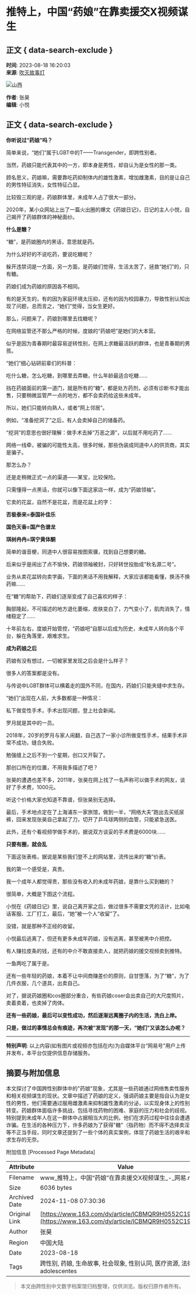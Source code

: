 # 推特上，中国“药娘”在靠卖援交X视频谋生

## 正文 { data-search-exclude }


**时间**: 2023-08-18 16:20:03  
**来源**: [吹灭故事灯](https://www.163.com/dy/media/T1624951451245.html)  

![山西](https://static.ws.126.net/163/f2e/dy_media/dy_media/static/images/ipLocation.f6d00eb.svg)  

**作者**: 张昊  
**编辑**: 小悦  

## 正文 { data-search-exclude }

**你听说过“药娘”吗？**

简单来说，“她们”属于LGBT中的T——Transgender，即跨性别者。

当然，药娘只能代表其中的一方，即本身是男性，却自认为是女性的那一类。

顾名思义，药娘嘛，需要靠吃药抑制体内的雄性激素，增加雌激素，目的是让自己的男性特征消失，女性特征凸显。

比较毁三观的是，药娘群体里，未成年人占了很大一部分。

2020年，某小众网站上出了一篇火出圈的爆文《药娘日记》，日记的主人小悦，自己揭开了药娘群体的神秘面纱。

**什么是糖？**

“糖”，是药娘圈内的黑话，意思就是药。

为什么好好的不说吃药，要说吃糖呢？

躲开违禁词是一方面，另一方面，是药娘们觉得，生活太苦了，拯救“她们”的，只有糖。

药娘们成为药娘的原因各不相同。

有的是天生的，有的因为家庭环境太压抑，还有的因为校园暴力，导致性别认知出现了问题，总而言之，“她们”觉得，当女生更好。

那么，问题来了，药娘到哪里去找糖呢？

在网络监管还不那么严格的时候，度娘的“药娘吧”是她们的大本营。

似乎是因为青春期时最容易逆转性别，在网上求糖最活跃的群体，也是青春期的男孩。

“她们”细心钻研前辈们的科普：

吃什么糖，怎么吃糖，到哪里去弄糖，什么年龄最适合吃糖……

挡在药娘面前的第一道门，就是所有的“糖”，都是处方药剂，必须有诊断书才能出售，只要稍微监管严一点的地方，都不会卖药给这些未成年。

所以，她们只能转向熟人，或者“网上邻居”。

例如，“准备挖洞了”之后，有人会卖掉自己的储备药。

“挖洞”的意思也很好理解：做手术去掉“万恶之源”，以后就不用吃药了……

网络一线牵，被骗的可能性太高，很多时候，那些伪装成同道中人的供货商，其实是骗子。

那怎么办？

还是走稍微正式一点的渠道——某宝，比较保险。

只需懂得一点黑话，你就可以像下面这家店一样，成为“药娘领袖”。

它卖的花盆，自然不是花盆，而是花盆上的字：

**否极泰来=泰国补佳乐**

**国色天香=国产色谱龙**

**琪树冉冉=琪宁黄体酮**

简单的谐音梗，同道中人很容易按图索骥，找到自己想要的糖。

后来似乎是闹出了点不愉快，药娘领袖被封，只好转世投胎成“秋名源二号”。

业务从卖花盆转向卖字画，下面的黑话不用我解释，大家应该都能看懂，换汤不换药嘛……

在“糖”的帮助下，药娘们逐渐变成了自己喜欢的样子：

胸部隆起，不可描述的地方退化萎缩，皮肤变白了，力气变小了，肌肉消失了，情绪稳定了……

十年前左右，度娘开始管控，“药娘吧”自那以后成为历史，未成年人转向各个平台，躲在角落里，艰难求生。

**成为药娘之后**

药娘有没有想过，一切被家里发现之后会是什么样子？

很多人的答案都是没有。

与传说中LGBT群体可以横着走的国外不同，在国内，药娘们只能夹缝中求生存。

“她们”出现在人前，大多数都是一种情况：

私下做变性手术，手术出现问题，登上社会新闻。

罗月就是其中的一员。

2018年，20岁的罗月与家人闹翻，自己选了一家小诊所做变性手术，结果手术非常不成功，缝合失败。

勉强缝上之后不到一个星期，创口又开裂了。

那创口所在的位置，不用我多描述了吧？

张昊的遭遇也差不多，2011年，张昊在网上找了一名声称可以做手术的网友，谈好了手术费，1000元。

听这个价格大家也知道不靠谱，但张昊别无选择。

最后，手术地点定在了上海浦东一家旅馆，做到一半，“网络大夫”跑出去买纸尿裤，回来发现张昊自己拿起了刀，切开了乒乓球两侧的血管，只能紧急送医。

此外，还有个看视频学做手术的，据说双方谈妥的手术费是6000块……

**只要有圈，就会乱**

下面这张表格，据说是某些我们登不上的网站里，流传出来的“糖”价表。

我的第一个感受是，真贵。

我一个成年人都觉得贵，那些没有收入的未成年药娘，是靠什么买到糖的？

很简单，大概是下图这个流程。

小悦在《药娘日记》里，说自己离开家之后，做过很多不需要文凭的活计，比如电话客服、工厂打工，最后，“她”被一个人“收留”了。

没错，就是那种不正经的收留。

小悦最后逃离了，但还有更多未成年药娘，没有逃离，甚至被黑中介把控。

有人赚拉皮条的钱，还有的中介不敢直接卖人，就把药娘的援交视频卖到推特。

一鱼两吃了属于是。

还有一些年轻的药娘，本着不让中间商赚差价的原则，自甘堕落，为了“糖”，为了几件衣服，几个道具，出卖自己。

对了，据说药娘圈和cos圈部分重合，有些药娘coser会出卖自己的大尺度照片，卖着卖着，也卖掉了肉体。

**还有一些药娘，最后可以变性成功，然后逐渐远离圈子内的生活，洗白上岸。**

**只是，做过的事情总会有痕迹，再次被“发现”的那一天，“她们”又该怎么办呢？**

---

**特别声明**: 以上内容(如有图片或视频亦包括在内)为自媒体平台“网易号”用户上传并发布，本平台仅提供信息存储服务。

## 摘要与附加信息

<!-- tcd_abstract -->
本文探讨了中国跨性别群体中的"药娘"现象，尤其是一些药娘通过网络售卖性服务和相关视频谋生的现状。文章中描述了药娘的定义，强调药娘主要是指自认为是女性的男性，他们需要通过服用雌激素来抑制雄性激素的分泌，以实现身体上的性别转变。药娘群体面临许多挑战，包括寻找药物的困难、家庭的压力和社会的歧视。特别提到未成年人在这一群体中占据相当大的比例，他们在求药过程中往往会遭遇诈骗。在生活的各种压力下，许多药娘为了获得"糖"（指药物）而不得不选择卖淫等不正当手段，同时文章还提到了一些个体的真实案例，体现了药娘生活的艰辛和求生存的无奈。
<!-- tcd_abstract_end -->

附加信息 [Processed Page Metadata]

| Attribute       | Value                                  |
|-----------------|----------------------------------------|
| Filename        | www_推特上，中国“药娘”在靠卖援交X视频谋生_-_网易.md                             |
| Size            | 6036 bytes                           |
| Archived Date   | 2024-11-08 07:30:36                             |
| Original Link   | [https://www.163.com/dy/article/ICBMQR9H0552C19D.html](https://www.163.com/dy/article/ICBMQR9H0552C19D.html)                       |
| Author          | 张昊                               |
| Region          | 中国大陆                               |
| Date            | 2023-08-18                                 |
| Tags            | 跨性别, 药娘, 生命故事, 社会现象, 性别认同, 医疗资源, 法律政策,  adolescentes                                  |
>
> 本文由跨性别中文数字档案馆归档整理，仅供浏览。版权归原作者所有。
>
